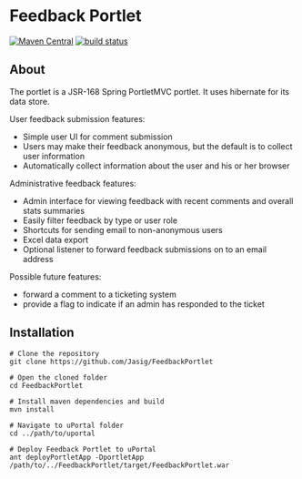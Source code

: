 # Feedback Portlet

[![Maven Central](https://maven-badges.herokuapp.com/maven-central/org.jasig.portlet/FeedbackPortlet/badge.svg)](https://maven-badges.herokuapp.com/maven-central/org.jasig.portlet/FeedbackPortlet)
[![build status](https://github.com/uPortal-Project/FeedbackPortlet/workflows/CI/badge.svg?branch=master)](https://github.com/uPortal-Project/FeedbackPortlet/actions)

## About

The portlet is a JSR-168 Spring PortletMVC portlet. It uses hibernate for its data store.

User feedback submission features:

*   Simple user UI for comment submission
*   Users may make their feedback anonymous, but the default is to collect user information
*   Automatically collect information about the user and his or her browser

Administrative feedback features:

*   Admin interface for viewing feedback with recent comments and overall stats summaries
*   Easily filter feedback by type or user role
*   Shortcuts for sending email to non-anonymous users
*   Excel data export
*   Optional listener to forward feedback submissions on to an email address

Possible future features:

*   forward a comment to a ticketing system
*   provide a flag to indicate if an admin has responded to the ticket

## Installation

``` shell
# Clone the repository
git clone https://github.com/Jasig/FeedbackPortlet

# Open the cloned folder
cd FeedbackPortlet

# Install maven dependencies and build
mvn install

# Navigate to uPortal folder
cd ../path/to/uportal

# Deploy Feedback Portlet to uPortal
ant deployPortletApp -DportletApp /path/to/../FeedbackPortlet/target/FeedbackPortlet.war
```
